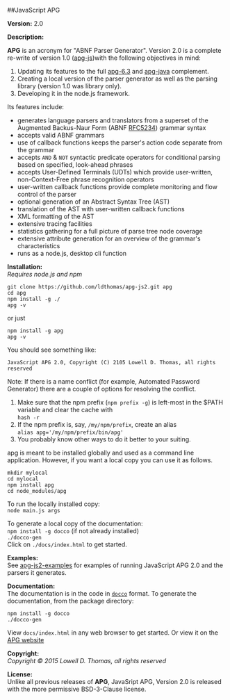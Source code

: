 ##JavaScript APG

**Version:**  2.0

**Description:**  

**APG** is an acronym for "ABNF Parser Generator". Version 2.0 is a complete re-write of version 1.0 (<a href="https://github.com/ldthomas/apg-js">apg-js</a>)with the following objectives in mind:
<ol>
<li>Updating its features to the full <a href="https://github.com/ldthomas/apg-6.3">apg-6.3</a> and <a href="https://github.com/ldthomas/apg-java">apg-java</a> complement.</li>
<li>Creating a local version of the parser generator as well as the parsing library (version 1.0 was library only).</li>
<li>Developing it in the node.js framework.</li>
</ol>

Its features include:

<ul>
<li>generates language parsers and translators from a superset of the Augmented Backus-Naur Form (ABNF <a href="https://tools.ietf.org/html/rfc5234">RFC5234</a>) grammar syntax</li>
<li>accepts valid ABNF grammars</li>
<li>use of callback functions keeps the parser's action code separate from the grammar</li>
<li>accepts <code>AND</code> & <code>NOT</code> syntactic predicate operators for conditional parsing based on specified, look-ahead phrases</li>
<li>accepts User-Defined Terminals (UDTs) which provide user-written, non-Context-Free phrase recognition operators</li>
<li>user-written callback functions provide complete monitoring and flow control of the parser</li>
<li>optional generation of an Abstract Syntax Tree (AST)</li>
<li>translation of the AST with user-written callback functions</li>
<li>XML formatting of the AST</li>
<li>extensive tracing facilities</li>
<li>statistics gathering for a full picture of parse tree node coverage</li>
<li>extensive attribute generation for an overview of the grammar's characteristics</li>
<li>runs as a node.js, desktop cli function</li>
</ul>

**Installation:**  
*Requires node.js and npm*

```
git clone https://github.com/ldthomas/apg-js2.git apg
cd apg
npm install -g ./
apg -v
```
or just
```
npm install -g apg
apg -v
```
You should see something like:

`JavaScript APG 2.0, Copyright (C) 2105 Lowell D. Thomas, all rights reserved`

Note: If there is a name conflict (for example, Automated Password Generator) there are a couple of options for
resolving the conflict.
<ol>
<li>Make sure that the npm prefix (<code>npm prefix -g</code>) is left-most in the $PATH variable and clear the cache with
<br><code>hash -r</code></li>
<li>If the npm prefix is, say, <code>/my/npm/prefix</code>, create an alias<br>
<code>alias apg='/my/npm/prefix/bin/apg'</code></li>
<li>You probably know other ways to do it better to your suiting.</li>
</ol>

apg is meant to be installed globally and used as a command line application.
However, if you want a local copy you can use it as follows.
```
mkdir mylocal
cd mylocal
npm install apg
cd node_modules/apg
```
To run the locally installed copy:<br>
`node main.js args`<br>

To generate a local copy of the documentation:<br>
`npm install -g docco` (if not already installed)<br>
`./docco-gen`<br>
Click on `./docs/index.html` to get started.

**Examples:**  
See <a href="https://github.com/ldthomas/apg-js2-examples">apg-js2-examples</a> for examples of running JavaScript APG 2.0 and the parsers it generates.
  
**Documentation:**  
The documentation is in the code in [`docco`](https://jashkenas.github.io/docco/) format.
To generate the documentation, from the package directory:
```
npm install -g docco
./docco-gen
```
View `docs/index.html` in any web browser to get started.
Or view it on the [APG website](http://coasttocoastresearch.com/docjs2/apg/index.html)

**Copyright:**  
  *Copyright &copy; 2015 Lowell D. Thomas, all rights reserved*  

**License:**  
Unlike all previous releases of **APG**, JavaSript APG, Version 2.0 is released with the more permissive BSD-3-Clause license.
      
